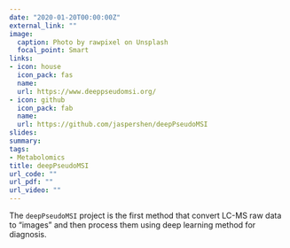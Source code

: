 ```yaml
---
date: "2020-01-20T00:00:00Z"
external_link: ""
image:
  caption: Photo by rawpixel on Unsplash
  focal_point: Smart
links:
- icon: house
  icon_pack: fas
  name: 
  url: https://www.deeppseudomsi.org/
- icon: github
  icon_pack: fab
  name: 
  url: https://github.com/jaspershen/deepPseudoMSI
slides: 
summary:
tags:
- Metabolomics
title: deepPseudoMSI
url_code: ""
url_pdf: ""
url_video: ""
---
```


The `deepPseudoMSI` project is the first method that convert LC-MS raw data to “images” and then process them using deep learning method for diagnosis.